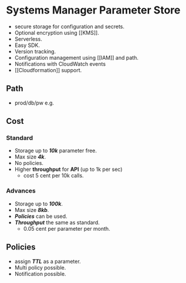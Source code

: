 # Systems Manager Parameter Store
- secure storage for configuration and secrets.
- Optional encryption using [[KMS]].
- Serverless.
- Easy SDK.
- Version tracking.
- Configuration management using [[IAM]] and path.
- Notifications with CloudWatch events
- [[Cloudformation]] support.

## Path
- prod/db/pw e.g.

## Cost

### Standard
- Storage up to ***10k*** parameter free.
- Max size ***4k***.
- No policies.
- Higher **throughput** for **API** (up to 1k per sec) 
	- cost 5 cent per 10k calls.

### Advances
- Storage up to ***100k***.
- Max size ***8kb***.
- ***Policies*** can be used.
- ***Throughput*** the same as standard.
	- 0.05 cent per parameter per month.

## Policies
- assign ***TTL*** as a parameter.
- Multi policy possible.
- Notification possible.